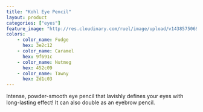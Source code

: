 ```yaml
---
title: "Kohl Eye Pencil"
layout: product
categories: ["eyes"]
feature_image: "http://res.cloudinary.com/ruel/image/upload/v1438575069/fs/no-image.jpg"
colors:
    - color_name: Fudge
      hex: 3e2c12
    - color_name: Caramel
      hex: 9f691c
    - color_name: Nutmeg
      hex: 452c09
    - color_name: Tawny
      hex: 2d1c03
---
```

Intense, powder-smooth eye pencil that lavishly defines your eyes with long-lasting effect! It can also double as an eyebrow pencil.